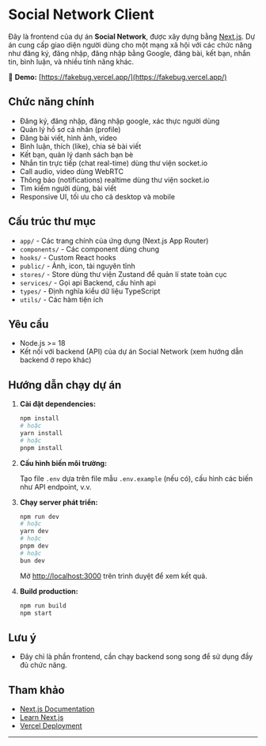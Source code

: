 # Social Network Client

Đây là frontend của dự án **Social Network**, được xây dựng bằng [Next.js](https://nextjs.org). Dự án cung cấp giao diện người dùng cho một mạng xã hội với các chức năng như đăng ký, đăng nhập, đăng nhập bằng Google, đăng bài, kết bạn, nhắn tin, bình luận, và nhiều tính năng khác.

🚀 **Demo:** [https://fakebug.vercel.app/](https://fakebug.vercel.app/)

## Chức năng chính

- Đăng ký, đăng nhập, đăng nhập google, xác thực người dùng
- Quản lý hồ sơ cá nhân (profile)
- Đăng bài viết, hình ảnh, video
- Bình luận, thích (like), chia sẻ bài viết
- Kết bạn, quản lý danh sách bạn bè
- Nhắn tin trực tiếp (chat real-time) dùng thư viện socket.io
- Call audio, video dùng WebRTC 
- Thông báo (notifications) realtime dùng thư viện socket.io
- Tìm kiếm người dùng, bài viết
- Responsive UI, tối ưu cho cả desktop và mobile

## Cấu trúc thư mục

- `app/` - Các trang chính của ứng dụng (Next.js App Router)
- `components/` - Các component dùng chung
- `hooks/` - Custom React hooks
- `public/` - Ảnh, icon, tài nguyên tĩnh
- `stores/` - Store dùng thư viện Zustand để quản lí state toàn cục 
- `services/` - Gọi api Backend, cấu hình api
- `types/` - Định nghĩa kiểu dữ liệu TypeScript
- `utils/` - Các hàm tiện ích

## Yêu cầu

- Node.js >= 18
- Kết nối với backend (API) của dự án Social Network (xem hướng dẫn backend ở repo khác)

## Hướng dẫn chạy dự án

1. **Cài đặt dependencies:**

   ```bash
   npm install
   # hoặc
   yarn install
   # hoặc
   pnpm install
   ```

2. **Cấu hình biến môi trường:**

   Tạo file `.env` dựa trên file mẫu `.env.example` (nếu có), cấu hình các biến như API endpoint, v.v.

3. **Chạy server phát triển:**

   ```bash
   npm run dev
   # hoặc
   yarn dev
   # hoặc
   pnpm dev
   # hoặc
   bun dev
   ```

   Mở [http://localhost:3000](http://localhost:3000) trên trình duyệt để xem kết quả.

4. **Build production:**

   ```bash
   npm run build
   npm start
   ```

## Lưu ý

- Đây chỉ là phần frontend, cần chạy backend song song để sử dụng đầy đủ chức năng.

## Tham khảo

- [Next.js Documentation](https://nextjs.org/docs)
- [Learn Next.js](https://nextjs.org/learn)
- [Vercel Deployment](https://vercel.com/new?utm_medium=default-template&filter=next.js&utm_source=create-next-app&utm_campaign=create-next-app-readme)

---
